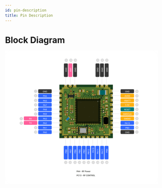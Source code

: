 ```yaml
---
id: pin-description
title: Pin Description
---
```

# Block Diagram

![title image](./assets/pin-description.webp)